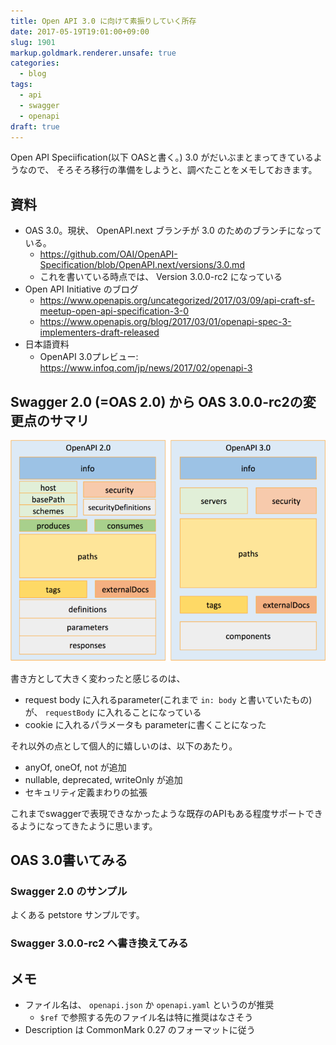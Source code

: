 ```yaml
---
title: Open API 3.0 に向けて素振りしていく所存
date: 2017-05-19T19:01:00+09:00
slug: 1901
markup.goldmark.renderer.unsafe: true
categories:
  - blog
tags:
  - api
  - swagger
  - openapi
draft: true
---
```



Open API Speciification(以下 OASと書く。) 3.0 がだいぶまとまってきているようなので、
そろそろ移行の準備をしようと、調べたことをメモしておきます。

## 資料
* OAS 3.0。現状、 OpenAPI.next ブランチが 3.0 のためのブランチになっている。
  * https://github.com/OAI/OpenAPI-Specification/blob/OpenAPI.next/versions/3.0.md
  * これを書いている時点では、 Version 3.0.0-rc2 になっている
* Open API Initiative のブログ
  * https://www.openapis.org/uncategorized/2017/03/09/api-craft-sf-meetup-open-api-specification-3-0
  * https://www.openapis.org/blog/2017/03/01/openapi-spec-3-implementers-draft-released
* 日本語資料
  * OpenAPI 3.0プレビュー: https://www.infoq.com/jp/news/2017/02/openapi-3

## Swagger 2.0 (=OAS 2.0) から OAS 3.0.0-rc2の変更点のサマリ

![全体の構造が大きく変更されて、components に色々突っ込まれた。](/images/2017/openapi/structure_2.0_3.0.png)

書き方として大きく変わったと感じるのは、 
* request body に入れるparameter(これまで `in: body` と書いていたもの) が、 `requestBody` に入れることになっている
* cookie に入れるパラメータも parameterに書くことになった

それ以外の点として個人的に嬉しいのは、以下のあたり。
* anyOf, oneOf, not が追加
* nullable, deprecated, writeOnly が追加
* セキュリティ定義まわりの拡張

これまでswaggerで表現できなかったような既存のAPIもある程度サポートできるようになってきたように思います。

## OAS 3.0書いてみる

### Swagger 2.0 のサンプル

よくある petstore サンプルです。

<script src="https://gist.github.com/hitsumabushi/d12f98704507df2edbcb6a2bb58cbfe2.js?file=petstore_simple_2.0.yml"></script>

### Swagger 3.0.0-rc2 へ書き換えてみる

<script src="https://gist.github.com/hitsumabushi/d12f98704507df2edbcb6a2bb58cbfe2.js?file=petstore_simple_3.0.0-rc2.yml"></script>

## メモ

* ファイル名は、 `openapi.json` か `openapi.yaml` というのが推奨
    * `$ref` で参照する先のファイル名は特に推奨はなさそう
* Description は CommonMark 0.27 のフォーマットに従う

